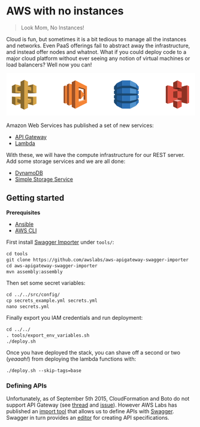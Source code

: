 # AWS with no instances

> Look Mom, No Instances!

Cloud is fun, but sometimes it is a bit tedious to manage all the instances and networks. Even PaaS offerings fail to abstract away the infrastructure, and instead offer nodes and whatnot. What if you could deploy code to a major cloud platform without ever seeing any notion of virtual machines or load balancers? Well now you can!

![Amazon Web Services](/doc/images/aws_service_icons.png)

Amazon Web Services has published a set of new services:

- [API Gateway](http://aws.amazon.com/api-gateway/)
- [Lambda](http://aws.amazon.com/lambda/)

With these, we will have the compute infrastructure for our REST server. Add some storage services and we are all done:

- [DynamoDB](http://aws.amazon.com/dynamodb/)
- [Simple Storage Service](http://aws.amazon.com/s3/)

## Getting started

**Prerequisites**

- [Ansible](https://github.com/ansible/ansible)
- [AWS CLI](https://github.com/aws/aws-cli)

First install [Swagger Importer](https://github.com/awslabs/aws-apigateway-swagger-importer) under `tools/`:

    cd tools
    git clone https://github.com/awslabs/aws-apigateway-swagger-importer
    cd aws-apigateway-swagger-importer
    mvn assembly:assembly

Then set some secret variables:

    cd ../../src/config/
    cp secrets_example.yml secrets.yml
    nano secrets.yml

Finally export you IAM credentials and run deployment:

    cd ../../
    . tools/export_env_variables.sh
    ./deploy.sh

Once you have deployed the stack, you can shave off a second or two (*yeaaah!*) from deploying the lambda functions with:

    ./deploy.sh --skip-tags=base

### Defining APIs

Unfortunately, as of September 5th 2015, CloudFormation and Boto do not support API Gateway (see [thread](https://forums.aws.amazon.com/thread.jspa?threadID=192530) and [issue](https://github.com/boto/botocore/issues/607)). However AWS Labs has published an [import tool](https://github.com/awslabs/aws-apigateway-swagger-importer) that allows us to define APIs with [Swagger](http://swagger.io/). Swagger in turn provides an [editor](http://editor.swagger.io/#/) for creating API specifications.
